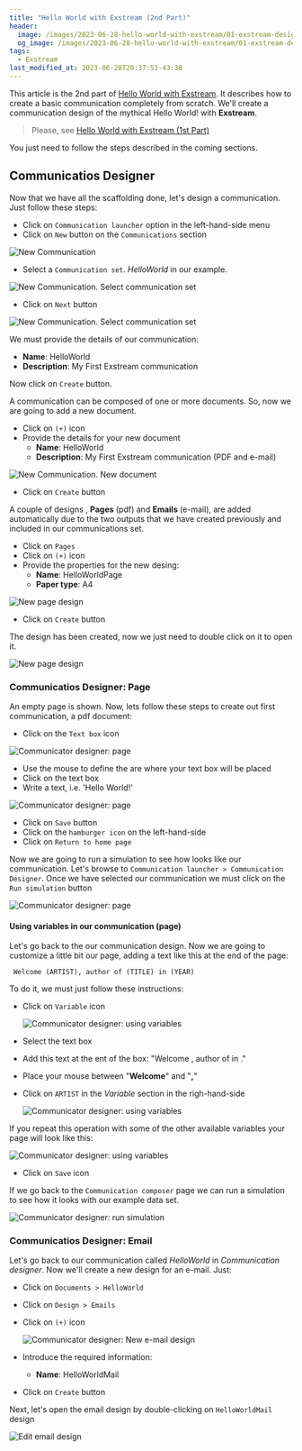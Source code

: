 ```yaml
---
title: "Hello World with Exstream (2nd Part)"
header:
  image: /images/2023-06-28-hello-world-with-exstream/01-exstream-design.png
  og_image: /images/2023-06-28-hello-world-with-exstream/01-exstream-design.png
tags:
  - Exstream
last_modified_at: 2023-06-28T20:37:51-43:38
---
```



This article is the 2nd part of [Hello World with Exstream](/hello-world-with-exstream). It describes how to create a basic communication completely from scratch. 
We'll create a communication design of the mythical Hello World! with **Exstream**.

> Please, see [Hello World with Exstream (1st Part)](/hello-world-with-exstream)

You just need to follow the steps described in the coming sections.

## Communicatios Designer

Now that we have all the scaffolding done, let's design a communication. Just follow these steps:
 
 - Click on `Communication launcher` option in the left-hand-side menu
 - Click on `New` button on the `Communications` section

 ![New Communication](../images/2023-06-28-hello-world-with-exstream/24-exstream-new-communication.png)	  	
- Select a `Communication set`. *HelloWorld* in our example.

 ![New Communication. Select communication set](../images/2023-06-28-hello-world-with-exstream/25-exstream-new-communication-select-communication-set.png)	  	
- Click on `Next` button 

 ![New Communication. Select communication set](../images/2023-06-28-hello-world-with-exstream/26-exstream-new-communication-create.png)	  	

We must provide the details of our communication:

 - **Name**: HelloWorld
 - **Description**: My First Exstream communication

Now click on `Create` button.
 
A communication can be composed of one or more documents. So, now we are going to add a new document.

 - Click on `(+)` icon
 - Provide the details for your new document
    - **Name**: HelloWorld
    - **Description**: My First Exstream communication (PDF and e-mail)

 ![New Communication. New document](../images/2023-06-28-hello-world-with-exstream/27-exstream-new-communication-new-document.png) 
 
 - Click on `Create` button
 
 A couple of designs , **Pages** (pdf) and **Emails** (e-mail), are added automatically due to the two outputs that we have created previously and included in our communications set.
 
 - Click on `Pages`	
 - Click on `(+)` icon
 - Provide the properties for the new desing:
    - **Name**: HelloWorldPage
    - **Paper type**: A4	

 ![New page design](../images/2023-06-28-hello-world-with-exstream/31-exstream-page-design.png) 
 
  - Click on `Create` button
 
The design has been created, now we just need to double click on it to open it.
 
  ![New page design](../images/2023-06-28-hello-world-with-exstream/32-exstream-page-design-pdf.png) 

### Communicatios Designer: Page

An empty page is shown. Now, lets follow these steps to create out first communication, a pdf document:

 - Click on the `Text box` icon

  ![Communicator designer: page](../images/2023-06-28-hello-world-with-exstream/35-exstream-communicator-designer.png) 

 - Use the mouse to define the are where your text box will be placed
 - Click on the text box
 - Write a text, i.e. 'Hello World!'

  ![Communicator designer: page](../images/2023-06-28-hello-world-with-exstream/36-exstream-communicator-designer.png) 
  
 - Click on `Save` button
 - Click on the `hamburger icon` on the left-hand-side
 - Click on `Return to home page`
 
Now we are going to run a simulation to see how looks like our communication. Let's browse to `Communication launcher > Communication Designer`. Once we have selected our communication we must click on the `Run simulation` button
 
   ![Communicator designer: page](../images/2023-06-28-hello-world-with-exstream/38-run-simulation.png) 

#### Using variables in our communication (page)

Let's go back to the our communication design. Now we are going to customize a little bit our page, adding a text like this at the end of the page:

```
 Welcome (ARTIST), author of (TITLE) in (YEAR)
```

To do it, we must just follow these instructions:

 - Click on `Variable` icon

   ![Communicator designer: using variables](../images/2023-06-28-hello-world-with-exstream/39-exstream-communicator-designer-variable.png) 

 - Select the text box
 - Add this text at the ent of the box: "Welcome , author of in ."
 - Place your mouse between "**Welcome**"  and "**,**"
 - Click on `ARTIST` in the *Variable* section in the righ-hand-side

   ![Communicator designer: using variables](../images/2023-06-28-hello-world-with-exstream/40-exstream-communicator-designer-variable.png) 
   
If you repeat this operation with some of the other available variables your page will look like this:

   ![Communicator designer: using variables](../images/2023-06-28-hello-world-with-exstream/41-exstream-communicator-designer-variable.png) 

 - Click on `Save` icon

If we go back to the `Communication composer` page we can run a simulation to see how it looks with our example data set. 

   ![Communicator designer: run simulation](../images/2023-06-28-hello-world-with-exstream/42-exstream-run-simulation.png) 

### Communicatios Designer: Email

Let's go back to our communication called *HelloWorld* in *Communication designer*. Now we'll create a new design for an e-mail. Just:

 - Click on `Documents > HelloWorld`
 - Click on `Design > Emails`
 - Click on `(+)` icon

   ![Communicator designer: New e-mail design](../images/2023-06-28-hello-world-with-exstream/43-exstream-new-email-design.png) 

 - Introduce the required information:
    - **Name**: HelloWorldMail
 - Click on `Create` button

Next, let's open the email design by double-clicking on `HelloWorldMail` design

   ![Edit email design](../images/2023-06-28-hello-world-with-exstream/44-exstream-email-design.png) 

